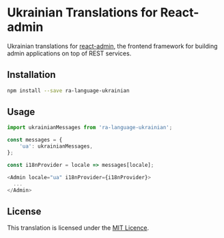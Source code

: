 # Ukrainian Translations for React-admin

Ukrainian translations for [react-admin](https://github.com/marmelab/react-admin), the frontend framework for building admin applications on top of REST services.


## Installation

```sh
npm install --save ra-language-ukrainian
```

## Usage

```js
import ukrainianMessages from 'ra-language-ukrainian';

const messages = {
    'ua': ukrainianMessages,
};

const i18nProvider = locale => messages[locale];

<Admin locale="ua" i18nProvider={i18nProvider}>
  ...
</Admin>
```

## License

This translation is licensed under the [MIT Licence](https://en.wikipedia.org/wiki/MIT_License).
